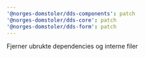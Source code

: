 ```yaml
---
'@norges-domstoler/dds-components': patch
'@norges-domstoler/dds-core': patch
'@norges-domstoler/dds-form': patch
---
```


Fjerner ubrukte dependencies og interne filer
